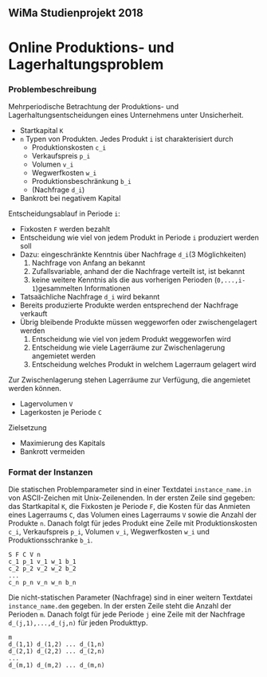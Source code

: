 ## WiMa Studienprojekt 2018
# Online Produktions- und Lagerhaltungsproblem

### Problembeschreibung

Mehrperiodische Betrachtung der Produktions- und Lagerhaltungsentscheidungen eines Unternehmens unter Unsicherheit.
* Startkapital `K`
* `n` Typen von Produkten. Jedes Produkt `i` ist charakterisiert durch
  * Produktionskosten `c_i`
  * Verkaufspreis `p_i`
  * Volumen `v_i`
  * Wegwerfkosten `w_i`
  * Produktionsbeschränkung `b_i`
  * (Nachfrage `d_i`)
* Bankrott bei negativem Kapital

Entscheidungsablauf in Periode `i`:
* Fixkosten `F` werden bezahlt
* Entscheidung wie viel von jedem Produkt in Periode `i` produziert werden soll
* Dazu: eingeschränkte Kenntnis über Nachfrage `d_i`(3 Möglichkeiten)
  1. Nachfrage von Anfang an bekannt
  2. Zufallsvariable, anhand der die Nachfrage verteilt ist, ist bekannt
  3. keine weitere Kenntnis als die aus vorherigen Perioden (`0,...,i-1`)gesammelten Informationen
* Tatsaächliche Nachfrage `d_i` wird bekannt
* Bereits produzierte Produkte werden entsprechend der Nachfrage verkauft
* Übrig bleibende Produkte müssen weggeworfen oder zwischengelagert werden
  1. Entscheidung wie viel von jedem Produkt weggeworfen wird
  2. Entscheidung wie viele Lagerräume zur Zwischenlagerung angemietet werden
  3. Entscheidung welches Produkt in welchem Lagerraum gelagert wird

Zur Zwischenlagerung stehen Lagerräume zur Verfügung, die angemietet werden können.
* Lagervolumen `V`
* Lagerkosten je Periode `C`

Zielsetzung
* Maximierung des Kapitals
* Bankrott vermeiden


### Format der Instanzen

Die statischen Problemparameter sind in einer Textdatei `instance_name.in` von ASCII-Zeichen mit Unix-Zeilenenden.
In der ersten Zeile sind gegeben: das Startkapital `K`, die Fixkosten je Periode `F`, die Kosten für das Anmieten eines Lagerraums `C`, das Volumen eines Lagerraums `V` sowie die Anzahl der Produkte `n`. Danach folgt für jedes Produkt eine Zeile mit Produktionskosten `c_i`, Verkaufspreis `p_i`, Volumen `v_i`, Wegwerfkosten `w_i` und Produktionsschranke `b_i`.

```
S F C V n
c_1 p_1 v_1 w_1 b_1
c_2 p_2 v_2 w_2 b_2
...
c_n p_n v_n w_n b_n
```


Die nicht-statischen Parameter (Nachfrage) sind in einer weitern Textdatei `instance_name.dem` gegeben. In der ersten Zeile steht die Anzahl der Perioden `m`. Danach folgt für jede Periode `j` eine Zeile mit der Nachfrage `d_(j,1),...,d_(j,n)` für jeden Produkttyp.
```
m
d_(1,1) d_(1,2) ... d_(1,n)
d_(2,1) d_(2,2) ... d_(2,n)
...
d_(m,1) d_(m,2) ... d_(m,n)
```
